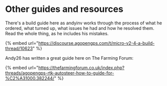 # Other guides and resources

There's a build guide here as andyinv works through the process of what he ordered, what turned up, what issues he had and how he resolved them. Read the whole thing, as he includes his mistakes.

{% embed url="https://discourse.agopengps.com/t/micro-v2-4-a-build-thread/10623" %}

Andy26 has written a great guide here on The Farming Forum:

{% embed url="https://thefarmingforum.co.uk/index.php?threads/agopengps-rtk-autosteer-how-to-guide-for-%C2%A31000.382244/" %}
